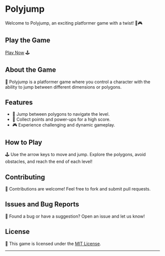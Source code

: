 # Polyjump

Welcome to Polyjump, an exciting platformer game with a twist! 🚀🎮

## Play the Game

[Play Now](https://your-username.github.io/Polyjump/) 🕹️

## About the Game

📜 Polyjump is a platformer game where you control a character with the ability to jump between different dimensions or polygons.

## Features

- 🚀 Jump between polygons to navigate the level.
- 🌟 Collect points and power-ups for a high score.
- 🎮 Experience challenging and dynamic gameplay.

## How to Play

🕹️ Use the arrow keys to move and jump. Explore the polygons, avoid obstacles, and reach the end of each level!

## Contributing

🤝 Contributions are welcome! Feel free to fork and submit pull requests.

## Issues and Bug Reports

🐛 Found a bug or have a suggestion? Open an issue and let us know!

## License

📄 This game is licensed under the [MIT License](LICENSE).

---
